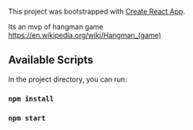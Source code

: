 This project was bootstrapped with [Create React App](https://github.com/facebook/create-react-app).

Its an mvp of hangman game https://en.wikipedia.org/wiki/Hangman_(game)

## Available Scripts

In the project directory, you can run:

### `npm install`
### `npm start`
